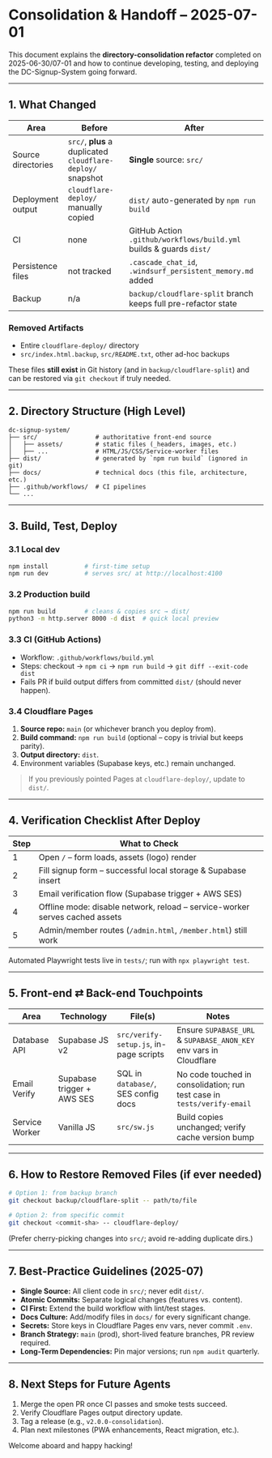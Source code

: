 # Consolidation & Handoff – 2025-07-01

This document explains the **directory-consolidation refactor** completed on 2025-06-30/07-01 and how to continue developing, testing, and deploying the DC-Signup-System going forward.

---

## 1. What Changed

| Area | Before | After |
|------|--------|-------|
| Source directories | `src/`, **plus** a duplicated `cloudflare-deploy/` snapshot | **Single** source: `src/` |
| Deployment output | `cloudflare-deploy/` manually copied | `dist/` auto-generated by `npm run build` |
| CI | none | GitHub Action `.github/workflows/build.yml` builds & guards `dist/` |
| Persistence files | not tracked | `.cascade_chat_id`, `.windsurf_persistent_memory.md` added |
| Backup | n/a | `backup/cloudflare-split` branch keeps full pre-refactor state |

### Removed Artifacts
* Entire `cloudflare-deploy/` directory
* `src/index.html.backup`, `src/README.txt`, other ad-hoc backups

These files **still exist** in Git history (and in `backup/cloudflare-split`) and can be restored via `git checkout` if truly needed.

---

## 2. Directory Structure (High Level)

```
dc-signup-system/
├── src/                # authoritative front-end source
│   ├── assets/         # static files (_headers, images, etc.)
│   ├── ...             # HTML/JS/CSS/Service-worker files
├── dist/               # generated by `npm run build` (ignored in git)
├── docs/               # technical docs (this file, architecture, etc.)
├── .github/workflows/  # CI pipelines
└── ...
```

---

## 3. Build, Test, Deploy

### 3.1 Local dev
```bash
npm install          # first-time setup
npm run dev          # serves src/ at http://localhost:4100
```

### 3.2 Production build
```bash
npm run build        # cleans & copies src → dist/
python3 -m http.server 8000 -d dist  # quick local preview
```

### 3.3 CI (GitHub Actions)
* Workflow: `.github/workflows/build.yml`
* Steps: checkout → `npm ci` → `npm run build` → `git diff --exit-code dist`
* Fails PR if build output differs from committed `dist/` (should never happen).

### 3.4 Cloudflare Pages
1. **Source repo:** `main` (or whichever branch you deploy from).
2. **Build command:** `npm run build` (optional – copy is trivial but keeps parity).
3. **Output directory:** `dist`.
4. Environment variables (Supabase keys, etc.) remain unchanged.

> If you previously pointed Pages at `cloudflare-deploy/`, update to `dist/`.

---

## 4. Verification Checklist After Deploy

| Step | What to Check |
|------|---------------|
| 1 | Open `/` – form loads, assets (logo) render | 
| 2 | Fill signup form – successful local storage & Supabase insert |
| 3 | Email verification flow (Supabase trigger + AWS SES) |
| 4 | Offline mode: disable network, reload – service-worker serves cached assets |
| 5 | Admin/member routes (`/admin.html`, `/member.html`) still work |

Automated Playwright tests live in `tests/`; run with `npx playwright test`.

---

## 5. Front-end ⇄ Back-end Touchpoints

| Area | Technology | File(s) | Notes |
|------|------------|---------|-------|
| Database API | Supabase JS v2 | `src/verify-setup.js`, in-page scripts | Ensure `SUPABASE_URL` & `SUPABASE_ANON_KEY` env vars in Cloudflare |
| Email Verify | Supabase trigger + AWS SES | SQL in `database/`, SES config docs | No code touched in consolidation; run test case in `tests/verify-email` |
| Service Worker | Vanilla JS | `src/sw.js` | Build copies unchanged; verify cache version bump |

---

## 6. How to Restore Removed Files (if ever needed)
```bash
# Option 1: from backup branch
git checkout backup/cloudflare-split -- path/to/file

# Option 2: from specific commit
git checkout <commit-sha> -- cloudflare-deploy/
```
(Prefer cherry-picking changes into `src/`; avoid re-adding duplicate dirs.)

---

## 7. Best-Practice Guidelines (2025-07)
* **Single Source:** All client code in `src/`; never edit `dist/`.
* **Atomic Commits:** Separate logical changes (features vs. content).
* **CI First:** Extend the build workflow with lint/test stages.
* **Docs Culture:** Add/modify files in `docs/` for every significant change.
* **Secrets:** Store keys in Cloudflare Pages env vars, never commit `.env`.
* **Branch Strategy:** `main` (prod), short-lived feature branches, PR review required.
* **Long-Term Dependencies:** Pin major versions; run `npm audit` quarterly.

---

## 8. Next Steps for Future Agents
1. Merge the open PR once CI passes and smoke tests succeed.
2. Verify Cloudflare Pages output directory update.
3. Tag a release (e.g., `v2.0.0-consolidation`).
4. Plan next milestones (PWA enhancements, React migration, etc.).

Welcome aboard and happy hacking!
